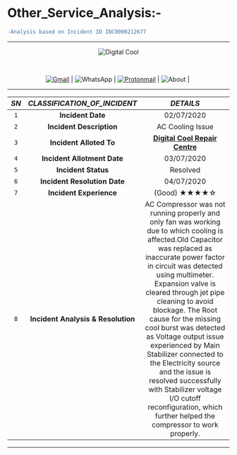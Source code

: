 # **Other_Service_Analysis:-**
```diff
-Analysis based on Incident ID INC0000212677
```
 -----
 
 <p align="center">
  <img alt="Digital Cool" src="https://media.giphy.com/media/YqY9GiP31b3vuNp7jt/giphy.gif"/>
 </p> 
 
 </br>
   <p align="center">
   <a href="mailto:p4prakash90gmail.com?subject=Mail from our Website"><img alt="Gmail" src="https://img.shields.io/badge/Gmail-D14836?style=for-the-badge&logo=gmail&logoColor=white" /></a> | <img alt="WhatsApp" src="https://img.shields.io/badge/WhatsApp-25D366?style=for-the-badge&logo=whatsapp&logoColor=white"/> |  <a href="https://digital-cool-katihar.business.site/#gallery"> <img alt="Protonmail" src="https://img.shields.io/badge/Gallery-8B89CC?style=for-the-badge&logo=protonmail&logoColor=white" /></a> | <img alt="About" src="https://img.shields.io/badge/Services%20-%23500000.svg?&style=for-the-badge&logo=steam&logoColor=white"/> | <img alt="" src="https://img.shields.io/badge/Find US%20-%23FFFC00.svg?&style=for-the-badge&logo=Snapchat&logoColor=white"/>
 </p>   
 

-----

  
  |***SN***| ***CLASSIFICATION_OF_INCIDENT***  |    ***DETAILS***  |
  | :---: | :------: | :-----: |
|`1`|**Incident Date**                  |               02/07/2020                             |
|`2`|**Incident Description**           |              AC Cooling Issue                        |
|`3`|**Incident Alloted To**            |  [**Digital Cool Repair Centre**](https://digital-cool-katihar.business.site/)|
|`4`|**Incident Allotment Date**        |               03/07/2020                             |
|`5`|**Incident Status**                |                 Resolved                             |
|`6`|**Incident Resolution Date**       |                04/07/2020                            |
|`7`|**Incident Experience**            |                  (Good)    ★★★★☆                  |        
|`8`|**Incident Analysis & Resolution** |AC Compressor was not running properly and only fan was working due to which cooling is affected.Old Capacitor was replaced as inaccurate power factor in circuit was detected using multimeter. Expansion valve is cleared through jet pipe cleaning to avoid blockage. The Root cause for the missing cool burst was detected as Voltage output issue experienced by Main Stabilizer connected to the Electricity source and the issue is resolved successfully with Stabilizer voltage I/O cutoff reconfiguration, which further helped the compressor to work properly.|

****
